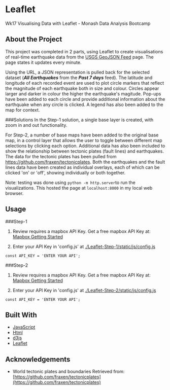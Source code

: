 # Leaflet 
Wk17 Visualising Data with Leaflet - Monash Data Analysis Bootcamp


## About the Project
This project was completed in 2 parts, using Leaflet to create visualisations of real-time earthquake data from the [USGS GeoJSON Feed](http://earthquake.usgs.gov/earthquakes/feed/v1.0/geojson.php) page.  The page states it updates every minute.  

Using the URL, a JSON representation is pulled back for the selected dataset (_**All Earthquakes**_ from the _**Past 7 days**_ feed).  The latitude and longitude of each recorded event are used to plot circle markers that reflect the magnitude of each earthquake both in size and colour.  Circles appear larger and darker in colour the higher the earthquake's magitude.  Pop-ups have been added to each circle and provide additional information about the earthquake when any circle is clicked.  A legend has also been added to the map for context.

###Solutions
In the Step-1 solution, a single base layer is created, with zoom in and out functionality.  

For Step-2, a number of base maps have been added to the original base map, in a control layer that allows the user to toggle between different map selections by clicking each option.  Additional data has also been included to show the relationship between tectonic plates (fault lines) and earthquakes.  The data for the tectonic plates has been pulled from <https://github.com/fraxen/tectonicplates>. Both the earthquakes and the fault lines data have been created as individual overlays, each of which can be clicked 'on' or 'off', showing individually or both together.

Note: testing was done using `python -m http.server`to run the visualizations. This hosted the page at `localhost:8000` in my local web browser.


## Usage

###Step-1
1. Review requires a mapbox API Key.  Get a free mapbox API Key at: [Mapbox Getting Started](https://docs.mapbox.com/help/tutorials/get-started-tokens-api/)
  
2. Enter your API Key in 'config.js' at [./Leaflet-Step-1/static/js/config.js](./Leaflet-Step-1/static/js/config.js)
```JS
const API_KEY = 'ENTER YOUR API';
```

###Step-2
1. Review requires a mapbox API Key.  Get a free mapbox API Key at: [Mapbox Getting Started](https://docs.mapbox.com/help/tutorials/get-started-tokens-api/)
  
2. Enter your API Key in 'config.js' at [./Leaflet-Step-2/static/js/config.js](./Leaflet-Step-2/static/js/config.js)
```JS
const API_KEY = 'ENTER YOUR API';
```


## Built With

* [JavaScript](https://developer.mozilla.org/en-US/docs/Web/javascript)
* [Html](https://developer.mozilla.org/en-US/docs/Web/HTML)
* [d3js](https://d3js.org/)
* [Leaflet](https://leafletjs.com/)


## Acknowledgements
* World tectonic plates and boundaries Retrieved from: [https://github.com/fraxen/tectonicplates](https://github.com/fraxen/tectonicplates)



